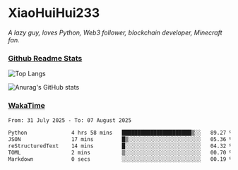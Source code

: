 # XiaoHuiHui233

*A lazy guy, loves Python, Web3 follower, blockchain developer, Minecraft fan.*

### [Github Readme Stats](https://github.com/anuraghazra/github-readme-stats)

![Top Langs](https://github-readme-stats.vercel.app/api/top-langs/?username=XiaoHuiHui233&layout=compact&theme=github_dark)

![Anurag's GitHub stats](https://github-readme-stats.vercel.app/api?username=XiaoHuiHui233&show_icons=true&theme=github_dark)

### [WakaTime](https://wakatime.com)

<!--START_SECTION:waka-->

```txt
From: 31 July 2025 - To: 07 August 2025

Python              4 hrs 58 mins   ██████████████████████▒░░   89.27 %
JSON                17 mins         █▒░░░░░░░░░░░░░░░░░░░░░░░   05.36 %
reStructuredText    14 mins         █░░░░░░░░░░░░░░░░░░░░░░░░   04.32 %
TOML                2 mins          ▒░░░░░░░░░░░░░░░░░░░░░░░░   00.70 %
Markdown            0 secs          ░░░░░░░░░░░░░░░░░░░░░░░░░   00.19 %
```

<!--END_SECTION:waka-->
